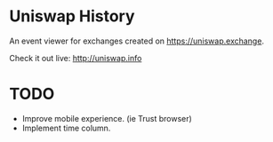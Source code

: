 # Uniswap History

An event viewer for exchanges created on https://uniswap.exchange.

Check it out live: http://uniswap.info

# TODO

- Improve mobile experience. (ie Trust browser)
- Implement time column.

